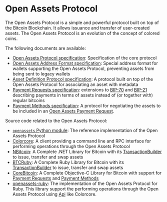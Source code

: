 # Open Assets Protocol

The Open Assets Protocol is a simple and powerful protocol built on top of the Bitcoin Blockchain. It allows issuance and transfer of user-created assets. The Open Assets Protocol is an evolution of the concept of colored coins.

The following documents are available:

* [Open Assets Protocol specification](specification.mediawiki): Specification of the core protocol
* [Open Assets Address Format specification](address-format.mediawiki): Special address format for wallets supporting the Open Assets Protocol, preventing assets from being sent to legacy wallets
* [Asset Definition Protocol specification](asset-definition-protocol.mediawiki): A protocol built on top of the Open Assets Protocol for associating an asset with metadata
* [Payment Requests specification](payment-requests.mediawiki): extensions to [BIP-70](https://github.com/bitcoin/bips/blob/master/bip-0070.mediawiki) and [BIP-21](https://github.com/bitcoin/bips/blob/master/bip-0021.mediawiki) describing payments in terms of assets instead of (or together with) regular bitcoins
* [Payment Methods specification](payment-methods.mediawiki): A protocol for negotiating the assets to be included in an [Open Assets Payment Request](payment-requests.mediawiki).

Source code related to the Open Assets Protocol:

* [`openassets` Python module](https://github.com/OpenAssets/openassets): The reference implementation of the Open Assets Protocol
* [Colorcore](https://github.com/OpenAssets/colorcore): A client providing a command line and RPC interface for performing operations through the Open Assets Protocol
* [NBitcoin](https://github.com/NicolasDorier/NBitcoin): A Complete .NET Library for Bitcoin with its [TransactionBuilder](http://www.codeproject.com/Articles/835098/NBitcoin-Build-Them-All) to issue, transfer and swap assets
* [BTCRuby](https://github.com/oleganza/btcruby): A Complete Ruby Library for Bitcoin with its [TransactionBuilder](https://github.com/oleganza/btcruby/blob/master/lib/btcruby/open_assets/asset_transaction_builder.rb) to issue, transfer and swap assets
* [CoreBitcoin](https://github.com/oleganza/CoreBitcoin): A Complete Objective-C Library for Bitcoin with support for [Payment Requests](payment-requests.mediawiki) and [Payment Methods](payment-methods.mediawiki)
* [openassets-ruby](https://github.com/haw-itn/openassets-ruby): The implementation of the Open Assets Protocol for Ruby. This library support the performing operations through the Open Assets Protocol using [Api](https://github.com/haw-itn/openassets-ruby/blob/master/lib/openassets/api.rb) like Colorcore.